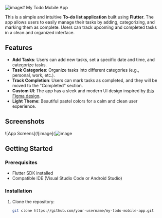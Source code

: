 ![image](https://github.com/user-attachments/assets/75eb128e-98fc-41fa-b759-58a1cf7306b7)# My Todo Mobile App

This is a simple and intuitive **To-do list application** built using **Flutter**. The app allows users to easily manage their tasks by adding, categorizing, and marking them as complete. Users can track upcoming and completed tasks in a clean and organized interface.

## Features

- **Add Tasks**: Users can add new tasks, set a specific date and time, and categorize tasks.
- **Task Categories**: Organize tasks into different categories (e.g., personal, work, etc.).
- **Track Completion**: Users can mark tasks as completed, and they will be moved to the "Completed" section.
- **Custom UI**: The app has a sleek and modern UI design inspired by [this Figma design](https://www.figma.com/design/TIRrsoHg0EC2gEmzzKB2uZ/Todo-Mobile-App-(Community)-(Community)?node-id=10-2762&node-type=canvas&t=75ePhm89Q9TVyblc-0).
- **Light Theme**: Beautiful pastel colors for a calm and clean user experience.

## Screenshots

![App Screens](![image](![image](https://github.com/user-attachments/assets/9388b894-d2f6-4f8f-9280-1bff80db6900)


## Getting Started

### Prerequisites

- Flutter SDK installed
- Compatible IDE (Visual Studio Code or Android Studio)

### Installation

1. Clone the repository:

   ```bash
   git clone https://github.com/your-username/my-todo-mobile-app.git
